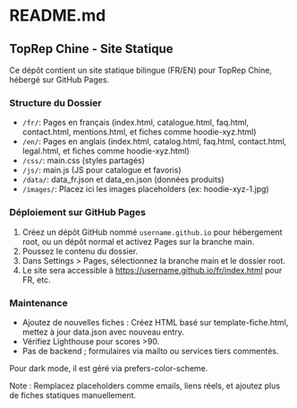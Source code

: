 # README.md

## TopRep Chine - Site Statique

Ce dépôt contient un site statique bilingue (FR/EN) pour TopRep Chine, hébergé sur GitHub Pages.

### Structure du Dossier
- `/fr/`: Pages en français (index.html, catalogue.html, faq.html, contact.html, mentions.html, et fiches comme hoodie-xyz.html)
- `/en/`: Pages en anglais (index.html, catalog.html, faq.html, contact.html, legal.html, et fiches comme hoodie-xyz.html)
- `/css/`: main.css (styles partagés)
- `/js/`: main.js (JS pour catalogue et favoris)
- `/data/`: data_fr.json et data_en.json (données produits)
- `/images/`: Placez ici les images placeholders (ex: hoodie-xyz-1.jpg)

### Déploiement sur GitHub Pages
1. Créez un dépôt GitHub nommé `username.github.io` pour hébergement root, ou un dépôt normal et activez Pages sur la branche main.
2. Poussez le contenu du dossier.
3. Dans Settings > Pages, sélectionnez la branche main et le dossier root.
4. Le site sera accessible à https://username.github.io/fr/index.html pour FR, etc.

### Maintenance
- Ajoutez de nouvelles fiches : Créez HTML basé sur template-fiche.html, mettez à jour data.json avec nouveau entry.
- Vérifiez Lighthouse pour scores >90.
- Pas de backend ; formulaires via mailto ou services tiers commentés.

Pour dark mode, il est géré via prefers-color-scheme.

Note : Remplacez placeholders comme emails, liens réels, et ajoutez plus de fiches statiques manuellement.